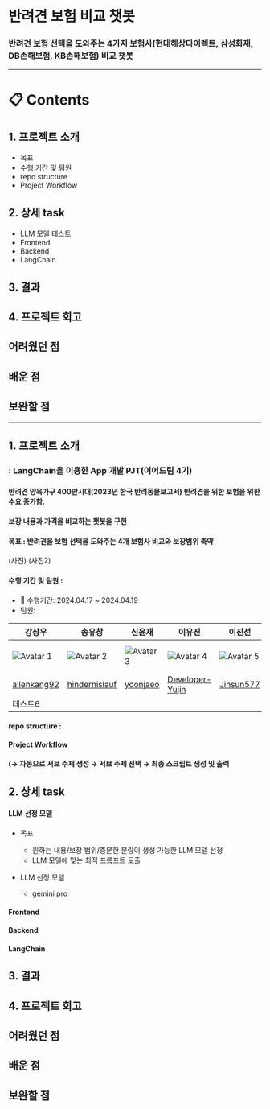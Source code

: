# 반려견 보험 비교 챗봇

### 반려견 보험 선택을 도와주는 4가지 보험사(현대해상다이렉트, 삼성화재, DB손해보험, KB손해보험) 비교 챗봇

---
# 📋 Contents
## 1. 프로젝트 소개
- 목표
- 수행 기간 및 팀원
- repo structure
- Project Workflow
## 2. 상세 task

- LLM 모델 테스트
- Frontend
- Backend
- LangChain
## 3. 결과

## 4. 프로젝트 회고

## 어려웠던 점
## 배운 점
## 보완할 점

---
## 1. 프로젝트 소개
### : LangChain을 이용한 App 개발 PJT(이어드림 4기) 
#### 반려견 양육가구 400만시대(2023년 한국 반려동물보고서) 반려견을 위한 보험을 위한 수요 증가함.
#### 보장 내용과 가격을 비교하는 챗봇을 구현 

#### 목표 : 반려견을 보험 선택을 도와주는 4개 보험사 비교와 보장범위 축약
(사진) (사진2)
#### 수행 기간 및 팀원 :  
- 📆 수행기간: 2024.04.17 ~ 2024.04.19
- 팀원:
  
| 강상우  | 송유창  | 신윤재  | 이유진  | 이진선  | 이진아  |
|--------|--------|--------|--------|--------|--------|
| ![Avatar 1](https://avatars.githubusercontent.com/u/160104734?v=4)| ![Avatar 2](https://avatars.githubusercontent.com/u/87472756?v=4)| ![Avatar 3](https://avatars.githubusercontent.com/u/140726268?v=4) | ![Avatar 4](https://avatars.githubusercontent.com/u/95261468?v=4)| ![Avatar 5](https://avatars.githubusercontent.com/u/166676809?v=4)| ![GitHub Avatar](https://avatars.githubusercontent.com/u/166089376?v=4) |
| [allenkang92](https://github.com/allenkang92) | [hindernislauf](https://github.com/hindernislauf) | [yoonjaeo](https://github.com/yoonjaeo)| [Developer-Yujin](https://github.com/Developer-Yujin) | [Jinsun577](https://github.com/Jinsun577)
 | 테스트6 |
#### repo structure : 
#### Project Workflow 
#### (→ 자동으로 서브 주제 생성 → 서브 주제 선택 → 최종 스크립트 생성 및 출력

## 2. 상세 task

#### LLM 선정 모델
- 목표
  - 원하는 내용/보장 범위/충분한 분량이 생성 가능한 LLM 모델 선정
  - LLM 모델에 맞는 최적 프롬프트 도출

- LLM 선정 모델 
  - gemini pro

#### Frontend
#### Backend
#### LangChain

## 3. 결과

## 4. 프로젝트 회고

## 어려웠던 점
## 배운 점
## 보완할 점

